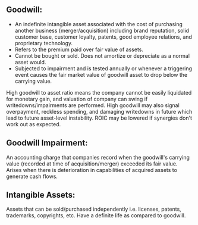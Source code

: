 
## Goodwill:
- An indefinite intangible asset associated with the cost of purchasing another business (merger/acquisition) including brand reputation, solid customer base, customer loyalty, patents, good employee relations, and proprietary technology.
- Refers to the premium paid over fair value of assets.
- Cannot be bought or sold. Does not amortize or depreciate as a normal asset would.
- Subjected to impairment and is tested annually or whenever a triggering event causes the fair market value of goodwill asset to drop below the carrying value.

High goodwill to asset ratio means the company cannot be easily liquidated for monetary gain, and valuation of company can swing if writedowns/impairments are performed. High goodwill may also signal overpayment, reckless spending, and damaging writedowns in future which lead to future asset-level instability. ROIC may be lowered if synergies don't work out as expected.

## Goodwill Impairment:
An accounting charge that companies record when the goodwill's carrying value (recorded at time of acquisition/merger) exceeded its fair value. Arises when there is deterioration in capabilities of acquired assets to generate cash flows. 

## Intangible Assets:
Assets that can be sold/purchased independently i.e. licenses, patents, trademarks, copyrights, etc. Have a definite life as compared to goodwill. 
